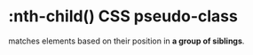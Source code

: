 # :nth-child() CSS pseudo-class
matches elements based on their position in **a group of siblings**.

